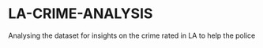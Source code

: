 # LA-CRIME-ANALYSIS
Analysing the dataset for insights on the crime rated in LA to help the police 
